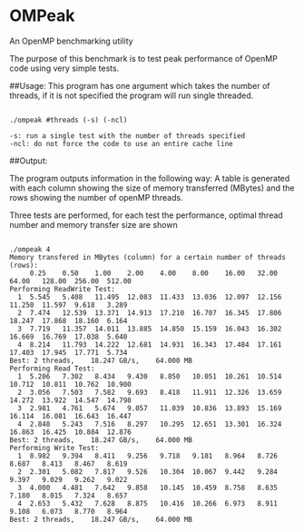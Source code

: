 OMPeak
======

An OpenMP benchmarking utility

The purpose of this benchmark is to test peak performance of OpenMP code using very simple tests. 


##Usage:
This program has one argument which takes the number of threads, if it is not specified the program will run single threaded. 

~~~

./ompeak #threads (-s) (-ncl)

-s: run a single test with the number of threads specified
-ncl: do not force the code to use an entire cache line

~~~

##Output:

The program outputs information in the following way:
A table is generated with each column showing the size of memory transferred (MBytes) and the rows showing the number of openMP threads.

Three tests are performed, for each test the performance, optimal thread number and memory transfer size are shown

~~~

./ompeak 4
Memory transfered in MBytes (column) for a certain number of threads (rows): 
   	 0.25	 0.50	 1.00	 2.00	 4.00	 8.00	 16.00	 32.00	 64.00	 128.00	 256.00	 512.00	
Performing ReadWrite Test: 
  1	 5.545	 5.408	 11.495	 12.083	 11.433	 13.036	 12.097	 12.156	 11.250	 11.597	 9.618	 3.289	
  2	 7.474	 12.539	 13.371	 14.913	 17.210	 16.707	 16.345	 17.806	 18.247	 17.868	 18.160	 6.164	
  3	 7.719	 11.357	 14.011	 13.885	 14.850	 15.159	 16.043	 16.302	 16.669	 16.769	 17.038	 5.640	
  4	 8.214	 11.793	 14.222	 12.681	 14.931	 16.343	 17.484	 17.161	 17.403	 17.945	 17.771	 5.734	
Best: 2 threads, 	18.247 GB/s, 	64.000 MB 
Performing Read Test: 
  1	 5.206	 7.302	 8.434	 9.430	 8.850	 10.051	 10.261	 10.514	 10.712	 10.811	 10.762	 10.900	
  2	 3.056	 7.503	 7.582	 9.693	 8.418	 11.911	 12.326	 13.659	 14.272	 13.922	 14.547	 14.798	
  3	 2.981	 4.761	 5.674	 9.057	 11.039	 10.836	 13.893	 15.169	 16.114	 16.081	 16.643	 16.447	
  4	 2.848	 5.243	 7.516	 8.297	 10.295	 12.651	 13.301	 16.324	 16.863	 16.425	 10.884	 12.876	
Best: 2 threads, 	18.247 GB/s, 	64.000 MB 
Performing Write Test: 
  1	 8.982	 9.394	 8.411	 9.256	 9.718	 9.181	 8.964	 8.726	 8.687	 8.413	 8.467	 8.619	
  2	 2.301	 5.082	 7.817	 9.526	 10.304	 10.067	 9.442	 9.284	 9.397	 9.029	 9.262	 9.022	
  3	 4.000	 4.481	 7.642	 9.858	 10.145	 10.459	 8.758	 8.635	 7.180	 8.015	 7.324	 8.657	
  4	 2.653	 5.432	 7.628	 8.875	 10.416	 10.266	 6.973	 8.911	 9.108	 6.073	 8.770	 8.964	
Best: 2 threads, 	18.247 GB/s, 	64.000 MB 

~~~
